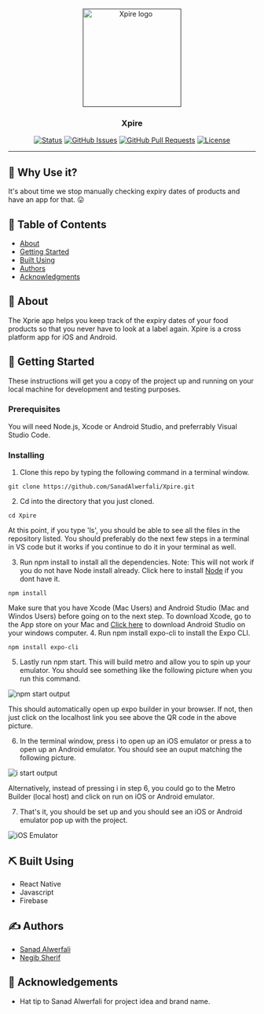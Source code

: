 <p align="center">
  <a href="" rel="noopener">
 <img width=200px height=200px src="assets/xpireLogo.png" alt="Xpire logo"></a>
</p>

<h3 align="center">Xpire</h3>

<div align="center">

[![Status](https://img.shields.io/badge/status-active-success.svg)]()
[![GitHub Issues](https://img.shields.io/github/issues/kylelobo/The-Documentation-Compendium.svg)](https://github.com/kylelobo/The-Documentation-Compendium/issues)
[![GitHub Pull Requests](https://img.shields.io/github/issues-pr/kylelobo/The-Documentation-Compendium.svg)](https://github.com/kylelobo/The-Documentation-Compendium/pulls)
[![License](https://img.shields.io/badge/license-MIT-blue.svg)](/LICENSE)

</div>

---

## 🤔 Why Use it? 

It's about time we stop manually checking expiry dates of products and have an app for that. 😛

## 📝 Table of Contents

- [About](#about)
- [Getting Started](#getting_started)
- [Built Using](#built_using)
- [Authors](#authors)
- [Acknowledgments](#acknowledgement)

## 🧐 About <a name = "about"></a>

The Xprie app helps you keep track of the expiry dates of your food products so that you never have to look at a label again. Xpire is a cross platform app for iOS and Android. 

## 🏁 Getting Started <a name = "getting_started"></a>

These instructions will get you a copy of the project up and running on your local machine for development and testing purposes.

### Prerequisites

You will need Node.js, Xcode or Android Studio, and preferrably Visual Studio Code. 

### Installing

1. Clone this repo by typing the following command in a terminal window. 
```
git clone https://github.com/SanadAlwerfali/Xpire.git
``` 

2. Cd into the directory that you just cloned. 
```
cd Xpire
```
At this point, if you type 'ls', you should be able to see all the files in the repository listed. You should preferably do the next few steps in a terminal in VS code but it works if you continue to do it in your terminal as well. 

3. Run npm install to install all the dependencies. Note: This will not work if you do not have Node install already. Click here to install [Node](https://nodejs.org/en/download/) if you dont have it. 
```
npm install
```

Make sure that you have Xcode (Mac Users) and Android Studio (Mac and Windos Users) before going on to the next step. To download Xcode, go to the App store on your Mac and [Click here](https://developer.android.com/studio) to download Android Studio on your windows computer. 
4. Run npm install expo-cli to install the Expo CLI. 
```
npm install expo-cli
```

5. Lastly run npm start. This will build metro and allow you to spin up your emulator. You should see something like the following picture when you run this command. 

![npm start output](assets/npmStartOutput.png "npm start output")

This should automatically open up expo builder in your browser. If not, then just click on the localhost link you see above the QR code in the above picture. 

6. In the terminal window, press i to open up an iOS emulator or press a to open up an Android emulator. You should see an ouput matching the following picture. 

![i start output](assets/iOutput.png "i start output")

Alternatively, instead of pressing i in step 6, you could go to the Metro Builder (local host) and click on run on iOS or Android emulator. 

7. That's it, you should be set up and you should see an iOS or Android emulator pop up with the project. 

![iOS Emulator](assets/iOSEmulator.png "iOS Emulator")


## ⛏️ Built Using <a name = "built_using"></a>

- React Native
- Javascript
- Firebase

## ✍️ Authors <a name = "authors"></a>

- [Sanad Alwerfali](https://github.com/SanadAlwerfali) 
- [Negib Sherif](https://github.com/nssherif)

## 🎉 Acknowledgements <a name = "acknowledgement"></a>

- Hat tip to Sanad Alwerfali for project idea and brand name.